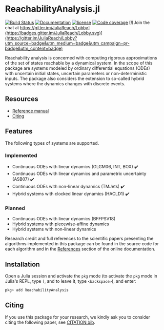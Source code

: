 # ReachabilityAnalysis.jl

[![Build Status](https://travis-ci.org/JuliaReach/ReachabilityAnalysis.jl.svg?branch=master)](https://travis-ci.org/JuliaReach/ReachabilityAnalysis.jl)
[![Documentation](https://img.shields.io/badge/docs-latest-blue.svg)](https://juliareach.github.io/ReachabilityAnalysis.jl/dev/)
[![license](https://img.shields.io/github/license/mashape/apistatus.svg?maxAge=2592000)](https://github.com/juliareach/ReachabilityAnalysis.jl/blob/master/LICENSE)
[![Code coverage](http://codecov.io/github/juliareach/ReachabilityAnalysis.jl/coverage.svg?branch=master)](https://codecov.io/github/juliareach/ReachabilityAnalysis.jl?branch=master)
[![Join the chat at https://gitter.im/JuliaReach/Lobby](https://badges.gitter.im/JuliaReach/Lobby.svg)](https://gitter.im/JuliaReach/Lobby?utm_source=badge&utm_medium=badge&utm_campaign=pr-badge&utm_content=badge)


Reachability analysis is concerned with computing rigorous approximations of the set
of states reachable by a dynamical system. In the scope of this package are systems
modeled by ordinary differential equations (ODEs) with uncertain initial states,
uncertain parameters or non-deterministic inputs. The package also considers the
extension to so-called hybrid systems where the dynamics changes with discrete events.

## Resources

- [Reference manual](https://juliareach.github.io/ReachabilityAnalysis.jl/dev/)
- [Citing](#citing)

## Features

The following types of systems are supported.

### Implemented

- Continuous ODEs with linear dynamics (GLGM06, INT, BOX) :heavy_check_mark:
- Continuous ODEs with linear dynamics and parametric uncertainty (ASB07) :heavy_check_mark:
- Continuous ODEs with non-linear dynamics (TMJets) :heavy_check_mark:
- Hybrid systems with clocked linear dynamics (HACLD1) :heavy_check_mark:

### Planned

- Continuous ODEs with linear dynamics (BFFPSV18)
- Hybrid systems with piecewise-affine dynamics
- Hybrid systems with non-linear dynamics

Research credit and full references to the scientific papers presenting the algorithms
implemented in this package can be found in the source code for each algorithm and in the
[References](https://juliareach.github.io/ReachabilityAnalysis.jl/dev/references/) section of the online documentation.

## Installation

Open a Julia session and activate the
`pkg` mode (to activate the `pkg` mode in Julia's REPL, type `]`,
and to leave it, type `<backspace>`), and enter:

```julia
pkg> add ReachabilityAnalysis
```

## Citing

If you use this package for your research, we kindly ask you to consider citing the following paper, see [CITATION.bib](http://github.com/JuliaReach/ReachabilityAnalysis.jl/blob/master/CITATION.bib).

